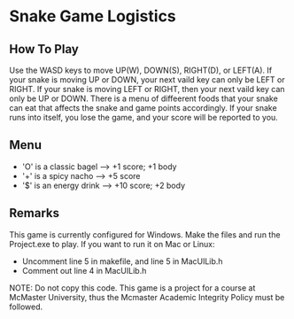 # Snake Game Logistics

## How To Play
Use the WASD keys to move UP(W), DOWN(S), RIGHT(D), or LEFT(A). If your snake is moving UP or DOWN, your next vaild key can only be LEFT or RIGHT. If your snake is moving LEFT or RIGHT, then your next vaild key can only be UP or DOWN. There is a menu of diffeerent foods that your snake can eat that affects the snake and game points accordingly. If your snake runs into itself, you lose the game, and your score will be reported to you. 

## Menu
 - 'O' is a classic bagel --> +1 score; +1 body
 - '+' is a spicy nacho --> +5 score
 - '$' is an energy drink --> +10 score; +2 body


## Remarks
This game is currently configured for Windows. Make the files and run the Project.exe to play. If you want to run it on Mac or Linux:
 - Uncomment line 5 in makefile, and line 5 in MacUILib.h
 - Comment out line 4 in MacUILib.h

NOTE: Do not copy this code. This game is a project for a course at McMaster University, thus the Mcmaster Academic Integrity Policy must be followed. 
